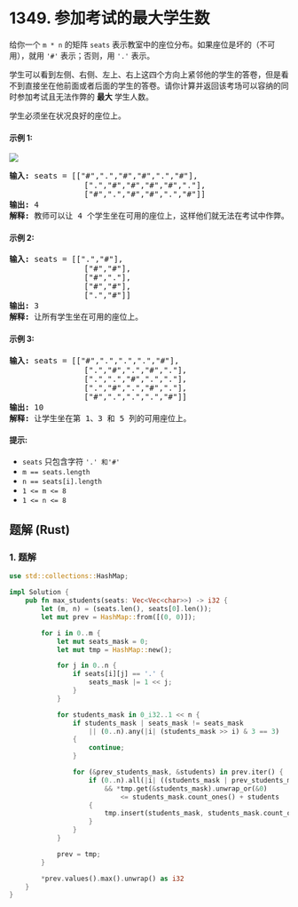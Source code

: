 # 1349. 参加考试的最大学生数
给你一个 `m * n` 的矩阵 `seats` 表示教室中的座位分布。如果座位是坏的（不可用），就用 `'#'` 表示；否则，用 `'.'` 表示。

学生可以看到左侧、右侧、左上、右上这四个方向上紧邻他的学生的答卷，但是看不到直接坐在他前面或者后面的学生的答卷。请你计算并返回该考场可以容纳的同时参加考试且无法作弊的 **最大** 学生人数。

学生必须坐在状况良好的座位上。

#### 示例 1:
![](https://assets.leetcode.com/uploads/2020/01/29/image.png)
<pre>
<strong>输入:</strong> seats = [["#",".","#","#",".","#"],
                [".","#","#","#","#","."],
                ["#",".","#","#",".","#"]]
<strong>输出:</strong> 4
<strong>解释:</strong> 教师可以让 4 个学生坐在可用的座位上，这样他们就无法在考试中作弊。
</pre>

#### 示例 2:
<pre>
<strong>输入:</strong> seats = [[".","#"],
                ["#","#"],
                ["#","."],
                ["#","#"],
                [".","#"]]
<strong>输出:</strong> 3
<strong>解释:</strong> 让所有学生坐在可用的座位上。
</pre>

#### 示例 3:
<pre>
<strong>输入:</strong> seats = [["#",".",".",".","#"],
                [".","#",".","#","."],
                [".",".","#",".","."],
                [".","#",".","#","."],
                ["#",".",".",".","#"]]
<strong>输出:</strong> 10
<strong>解释:</strong> 让学生坐在第 1、3 和 5 列的可用座位上。
</pre>

#### 提示:
* `seats` 只包含字符 `'.' 和'#'`
* `m == seats.length`
* `n == seats[i].length`
* `1 <= m <= 8`
* `1 <= n <= 8`

## 题解 (Rust)

### 1. 题解
```Rust
use std::collections::HashMap;

impl Solution {
    pub fn max_students(seats: Vec<Vec<char>>) -> i32 {
        let (m, n) = (seats.len(), seats[0].len());
        let mut prev = HashMap::from([(0, 0)]);

        for i in 0..m {
            let mut seats_mask = 0;
            let mut tmp = HashMap::new();

            for j in 0..n {
                if seats[i][j] == '.' {
                    seats_mask |= 1 << j;
                }
            }

            for students_mask in 0_i32..1 << n {
                if students_mask | seats_mask != seats_mask
                    || (0..n).any(|i| (students_mask >> i) & 3 == 3)
                {
                    continue;
                }

                for (&prev_students_mask, &students) in prev.iter() {
                    if (0..n).all(|i| ((students_mask | prev_students_mask) >> i) & 3 != 3)
                        && *tmp.get(&students_mask).unwrap_or(&0)
                            <= students_mask.count_ones() + students
                    {
                        tmp.insert(students_mask, students_mask.count_ones() + students);
                    }
                }
            }

            prev = tmp;
        }

        *prev.values().max().unwrap() as i32
    }
}
```
